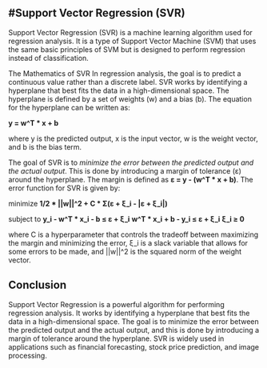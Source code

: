 
#Support Vector Regression (SVR)
-------------------------------------------------------------------------------------------------------------------------------------------------------------------------
Support Vector Regression (SVR) is a machine learning algorithm used for regression analysis. It is a type of Support Vector Machine (SVM) that uses the same basic principles of SVM but is designed to perform regression instead of classification.

The Mathematics of SVR
In regression analysis, the goal is to predict a continuous value rather than a discrete label. SVR works by identifying a hyperplane that best fits the data in a high-dimensional space. The hyperplane is defined by a set of weights (w) and a bias (b). The equation for the hyperplane can be written as:

**y = w^T * x + b**

where y is the predicted output, x is the input vector, w is the weight vector, and b is the bias term.

The goal of SVR is to _minimize the error between the predicted output and the actual output_. This is done by introducing a margin of tolerance (ε) around the hyperplane. The margin is defined as **ε = y - (w^T * x + b)**. The error function for SVR is given by:

minimize **1/2 * ||w||^2 + C * Σ(ε + ξ_i - |ε + ξ_i|)**

subject to **y_i - w^T * x_i - b ≤ ε + ξ_i**
**w^T * x_i + b - y_i ≤ ε + ξ_i**
**ξ_i ≥ 0**

where C is a hyperparameter that controls the tradeoff between maximizing the margin and minimizing the error, ξ_i is a slack variable that allows for some errors to be made, and ||w||^2 is the squared norm of the weight vector.

## Conclusion
Support Vector Regression is a powerful algorithm for performing regression analysis. It works by identifying a hyperplane that best fits the data in a high-dimensional space. The goal is to minimize the error between the predicted output and the actual output, and this is done by introducing a margin of tolerance around the hyperplane. SVR is widely used in applications such as financial forecasting, stock price prediction, and image processing.

